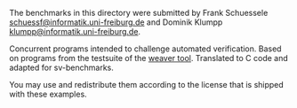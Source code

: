 <!--
SPDX-FileCopyrightText: 2021 F. Schuessele <schuessf@informatik.uni-freiburg.de>, D. Klumpp <klumpp@informatik.uni-freiburg.de>

SPDX-License-Identifier: LicenseRef-BSD-3-Clause-Attribution-Vandikas
-->

The benchmarks in this directory were submitted by Frank Schuessele <schuessf@informatik.uni-freiburg.de> and Dominik Klumpp <klumpp@informatik.uni-freiburg.de>.

Concurrent programs intended to challenge automated verification. Based on programs from the testsuite of the [weaver tool](https://github.com/weaver-verifier/weaver). Translated to C code and adapted for sv-benchmarks.

You may use and redistribute them according to the license that is shipped with these examples.

